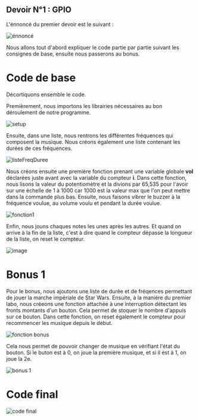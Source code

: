 ## Devoir N°1 : GPIO

L'énnoncé du premier devoir est le suivant : 

![énnoncé](https://github.com/Theo-Ledent/smartcities/assets/150011544/05708d74-411a-4a44-a233-7b4121b0a19e)


Nous allons tout d'abord expliquer le code partie par partie suivant les consignes de base, ensuite nous passerons au bonus.

# Code de base

Décortiquons ensemble le code. 

Premièrement, nous importons les librairies nécessaires au bon déroulement de notre programme.

![setup](https://github.com/Theo-Ledent/smartcities/assets/150011544/08b38f9d-3b37-4fdf-8924-dc928ffe2252)


Ensuite, dans une liste, nous rentrons les différentes fréquences qui composent la musique. Nous créons également une liste contenant les durées de ces fréquences.

![listeFreqDuree](https://github.com/Theo-Ledent/smartcities/assets/150011544/7376e8ee-28f6-4a57-b488-23736f2e28a4)


Nous créons ensuite une première fonction prenant une variable globale **vol** déclarées juste avant avec la variable du compteur **i**. Dans cette fonction, nous lisons la valeur du potentiomètre et la divions par 65,535 pour l'avoir sur une échelle de 1 à 1000 car 1000 est la valeur max que l'on peut mettre dans la commande plus bas.
Ensuite, nous faisons vibrer le buzzer à la fréquence voulue, au volume voulu et pendant la durée voulue.

![fonction1](https://github.com/Theo-Ledent/smartcities/assets/150011544/953a8f71-2a68-4585-98f1-a9ab6d2b0b98)


Enfin, nous jouns chaques notes les unes après les autres. Et quand on arrive à la fin de la liste, c'est à dire quand le compteur dépasse la longueur de la liste, on reset le compteur.

![image](https://github.com/Theo-Ledent/smartcities/assets/150011544/5e91eba8-c286-4366-aa67-b6f91ecf4065)

# Bonus 1

Pour le bonus, nous ajoutons une liste de durée et de fréqences permettant de jouer la marche impériale de Star Wars.
Ensuite, à la maniére du premier labo, nous créeons une fonction attachée à une interruption détectant les fronts montants d'un bouton. Cela permet de stoquer le nombre d'appuis sur ce bouton.
Dans cette fonction, on reset également le compteur pour recommencer les musique depuis le début.

![fonction bonus](https://github.com/Theo-Ledent/smartcities/assets/150011544/d177c7ae-7b2a-4198-ba2e-e1b18f8616d0)

Cela nous permet de pouvoir changer de musique en vérifiant l'état du bouton. Si le buton est à 0, on joue la première musique, et si il est à 1, on joue la 2e.

![bonus 1](https://github.com/Theo-Ledent/smartcities/assets/150011544/92f4ff53-7d34-4b75-8125-68056e0634e9)


# Code final

![code final](https://github.com/Theo-Ledent/smartcities/assets/150011544/b03d17ff-9344-4ce7-90a6-0c93b48aa6d5)

